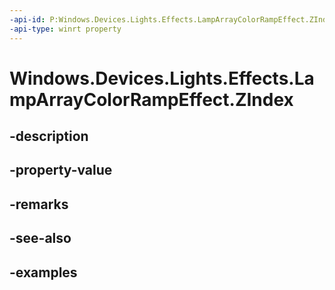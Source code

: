 ```yaml
---
-api-id: P:Windows.Devices.Lights.Effects.LampArrayColorRampEffect.ZIndex
-api-type: winrt property
---
```


<!-- Property syntax.
public int ZIndex { get;  set; }
-->

# Windows.Devices.Lights.Effects.LampArrayColorRampEffect.ZIndex

## -description

## -property-value

## -remarks

## -see-also

## -examples

